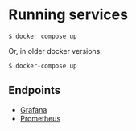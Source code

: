 # Running services

```shell
$ docker compose up
```

Or, in older docker versions:

```shell
$ docker-compose up
```

## Endpoints

- [Grafana](http://localhost:3010)
- [Prometheus](http://localhost:9090)